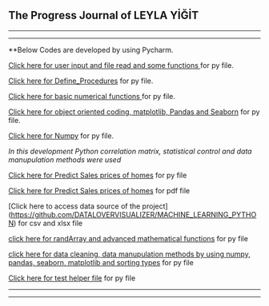## The Progress Journal of LEYLA YİĞİT

***
***

**Below Codes are developed by using Pycharm.

[Click here for user input and file read and some functions ](https://github.com/DATALOVERVISUALIZER/MACHINE_LEARNING_PYTHON/blob/master/CODES/Complex_Functions.py) for py file.


[Click here for Define_Procedures](https://github.com/DATALOVERVISUALIZER/MACHINE_LEARNING_PYTHON/blob/master/CODES/Define_Procedures.py) for py file.


[Click here for basic numerical functions ](https://github.com/DATALOVERVISUALIZER/MACHINE_LEARNING_PYTHON/blob/master/CODES/Find_Max_Number.py) for py file.


[Click here for object oriented coding, matplotlib, Pandas and Seaborn](https://github.com/DATALOVERVISUALIZER/MACHINE_LEARNING_PYTHON/blob/master/CODES/Matplotlib_Pandas.py) for py file.


[Click here for Numpy](https://github.com/DATALOVERVISUALIZER/MACHINE_LEARNING_PYTHON/blob/master/CODES/Numpy.py) for py file.


*In this development Python correlation matrix, statistical control and data manupulation methods were used*

[Click here for Predict Sales prices of homes](https://github.com/DATALOVERVISUALIZER/MACHINE_LEARNING_PYTHON/blob/master/CODES/Predict_Sales_Pricesof_Houses.py) for py file

[Click here for Predict Sales prices of homes](https://github.com/DATALOVERVISUALIZER/MACHINE_LEARNING_PYTHON/blob/master/predict%20sales%20prices%20of%20houses.pdf) for pdf file 

[Click here to access data source of the project] (https://github.com/DATALOVERVISUALIZER/MACHINE_LEARNING_PYTHON) for csv and xlsx file


[click here for randArray and advanced mathematical functions](https://github.com/DATALOVERVISUALIZER/MACHINE_LEARNING_PYTHON/blob/master/CODES/RandArray.py) for py file


[click here for data cleaning, data manupulation methods by using numpy, pandas, seaborn, matplotlib and sorting types](https://github.com/DATALOVERVISUALIZER/MACHINE_LEARNING_PYTHON/blob/master/CODES/Scipy_BubbleSort.py) for py file 

[Click here for test helper file](https://github.com/DATALOVERVISUALIZER/MACHINE_LEARNING_PYTHON/blob/master/CODES/test_helper.py) for py file

***
***
